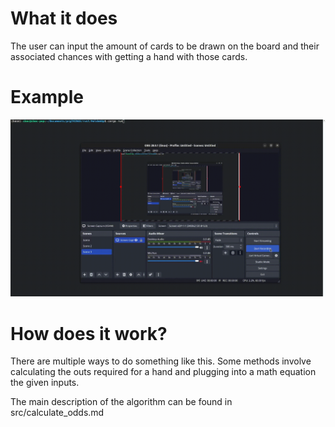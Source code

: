 # What it does
The user can input the amount of cards to be drawn on the board
and their associated chances with getting a hand with those cards.

# Example
![screen-gif](./example.gif)

# How does it work?
There are multiple ways to do something like this. Some methods involve calculating
the outs required for a hand and plugging into a math equation the given inputs.

The main description of the algorithm can be found in src/calculate_odds.md
